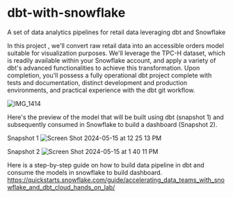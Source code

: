 # dbt-with-snowflake
A set of data analytics pipelines for retail data leveraging dbt and Snowflake

In this project  , we'll convert raw retail data into an accessible orders model suitable for visualization purposes. We'll leverage the TPC-H dataset, which is readily available within your Snowflake account, and apply a variety of dbt's advanced functionalities to achieve this transformation. Upon completion, you'll possess a fully operational dbt project complete with tests and documentation, distinct development and production environments, and practical experience with the dbt git workflow.

![IMG_1414](https://github.com/floydian86/dbt-with-snowflake/assets/161500978/9a0cdfab-a0f5-4082-a739-beb5bcbcf8cf)


Here's the preview of the model that will be built using dbt (snapshot 1) and subsequently consumed in Snowflake to build a dashboard (Snapshot 2).

Snapshot 1
![Screen Shot 2024-05-15 at 12 25 13 PM](https://github.com/floydian86/dbt-with-snowflake/assets/161500978/ae0b5950-3938-43b1-a1e2-dab634488d49)

Snapshot 2
![Screen Shot 2024-05-15 at 1 40 11 PM](https://github.com/floydian86/dbt-with-snowflake/assets/161500978/e2543e27-9521-4c45-85cf-8a81be6e25ca)


Here is a step-by-step guide on how to build data pipeline in dbt and consume the models in snowflake to build dashboard.
https://quickstarts.snowflake.com/guide/accelerating_data_teams_with_snowflake_and_dbt_cloud_hands_on_lab/


